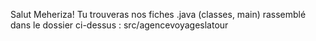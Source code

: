 Salut Meheriza! 
Tu trouveras nos fiches .java (classes, main) rassemblé dans le dossier ci-dessus : src/agencevoyageslatour
